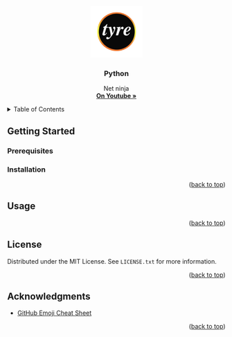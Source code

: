 <a id="readme-top"></a>


<!-- PROJECT LOGO -->
<br />
<div align="center">
  <a href="">
    <img src="https://raw.githubusercontent.com/seaboie/images/main/images/logoTransparent.png" alt="Logo" width="120" height="120">
  </a>

  <h3 align="center">Python</h3>

  <p align="center">
    Net ninja
    <br />
    <a href="https://www.youtube.com/watch?v=0mxeoYsXTMg"><strong>On Youtube »</strong></a>
    <br />
    
  </p>
</div>



<!-- TABLE OF CONTENTS -->
<details>
  <summary>Table of Contents</summary>
  <ol>
    <li>
      <a href="#getting-started">Getting Started</a>
      <ul>
        <li><a href="#prerequisites">Prerequisites</a></li>
        <li><a href="#installation">Installation</a></li>
      </ul>
    </li>
    <li><a href="#usage">Usage</a></li>
    <li><a href="#license">License</a></li>
    <li><a href="#acknowledgments">Acknowledgments</a></li>
  </ol>
</details>




<!-- GETTING STARTED -->
## Getting Started


### Prerequisites



### Installation



<p align="right">(<a href="#readme-top">back to top</a>)</p>



<!-- USAGE EXAMPLES -->
## Usage



<p align="right">(<a href="#readme-top">back to top</a>)</p>







<!-- LICENSE -->
## License

Distributed under the MIT License. See `LICENSE.txt` for more information.

<p align="right">(<a href="#readme-top">back to top</a>)</p>




<!-- ACKNOWLEDGMENTS -->
## Acknowledgments  

* [GitHub Emoji Cheat Sheet](https://www.webpagefx.com/tools/emoji-cheat-sheet)



<p align="right">(<a href="#readme-top">back to top</a>)</p>



<!-- MARKDOWN LINKS & IMAGES -->
<!-- https://www.markdownguide.org/basic-syntax/#reference-style-links -->
[logo-image]:https://raw.githubusercontent.com/seaboie/images/main/images/logoTransparent.png

